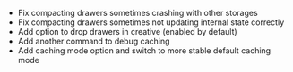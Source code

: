 * Fix compacting drawers sometimes crashing with other storages
* Fix compacting drawers sometimes not updating internal state correctly 
* Add option to drop drawers in creative (enabled by default)
* Add another command to debug caching
* Add caching mode option and switch to more stable default caching mode